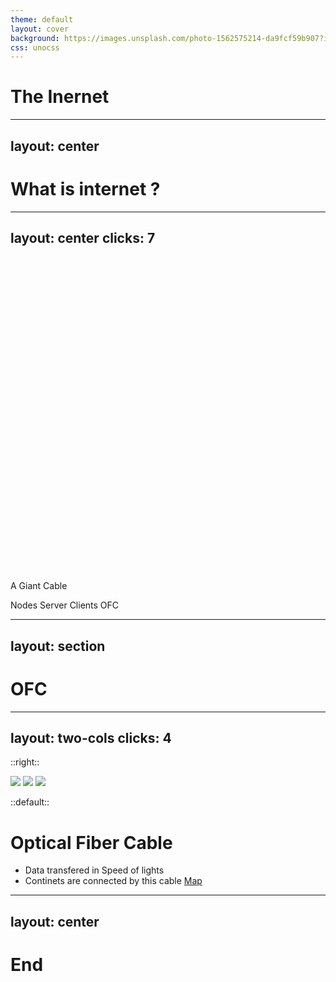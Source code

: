 ```yaml
---
theme: default
layout: cover
background: https://images.unsplash.com/photo-1562575214-da9fcf59b907?ixlib=rb-4.0.3&ixid=M3wxMjA3fDB8MHxwaG90by1wYWdlfHx8fGVufDB8fHx8fA%3D%3D&auto=format&fit=crop&w=986&q=80
css: unocss
---
```


# The Inernet

---
layout: center
---


# What is internet ?


---
layout: center
clicks: 7
---

<svg xmlns="http://www.w3.org/2000/svg" viewBox="0 0 100 100" w-128 relative>
  <defs>
  <rect id="rectangle" width="6" height="12"  />
  <g id="arrow" stroke-width="0.25" stroke-linecap="round" stroke="#999">
    <path d="M 0 0 L 30 0z" stroke-dasharray="1 2"  />
    <path d="M 4 -2.5 L 0 0 L 4 2.5" fill="none" />
  </g>
  </defs>

  <text v-click-hide x="50%" y="40" fill="#fff" font-size="12"  dominant-baseline="middle" text-anchor="middle">A Giant Cable</text>

  <text value="fff"/>
  <line
  origin-left
  v-if="$slidev.nav.currentPage === 3"
  v-motion
  :initial="{ scaleX: 0, scaleY: 1 }"
  :enter="{ scaleX: 1, scaleY: 1 ,
     transition: {
      duration: 300,
      type: 'keyframes',
      ease: 'easeIn',
    },
  }"
  x1="0" y1="50" x2="100" y2="50" stroke-width="1" stroke="white" line-cap="rounded"
  />

<v-click>
  <use href="#rectangle" x="5" y="32" fill="#9ED2BE" />
  <use href="#rectangle" x="15" y="55" fill="#9ED2BE" />
  <use href="#rectangle" x="30" y="32"
  :style="{fill: $slidev.nav.clicks >= 4 ? '#E64848' : '#9ED2BE'}"
  />
  <use href="#rectangle" x="45" y="55" fill="#9ED2BE" />
  <use href="#rectangle" x="60" y="32" fill="#9ED2BE" />
  <use href="#rectangle" x="75" y="55"
  :style="{fill: $slidev.nav.clicks >= 4 ? '#E64848' : '#9ED2BE'}"
  />
  <use href="#rectangle" x="90" y="32"
  :style="{fill: $slidev.nav.clicks >= 4 ? '#E64848' : '#9ED2BE'}"
  />
</v-click>

<g v-if="$slidev.nav.clicks == 3">
  <use href="#arrow" x="18" y="60" transform-origin="18 60" rotate-45/>
  <text x="30" y="85" fill="#fff" font-size="8"  dominant-baseline="middle">Nodes</text>
</g>

<g v-if="$slidev.nav.clicks ==5 || $slidev.nav.clicks == 6">
 <use v-click href="#arrow" x="32" y="35" transform-origin="32 35" rotate-315/>
  <text x="40" y="10" fill="#fff" font-size="8"  dominant-baseline="middle">Server</text>
</g>

<g v-if="$slidev.nav.clicks == 6">
  <use href="#arrow" x="18" y="60" transform-origin="18 60" rotate-45/>
  <text x="30" y="85" fill="#fff" font-size="8"  dominant-baseline="middle">Clients</text>
</g>

<g v-if="$slidev.nav.clicks >= 7">
  <use href="#arrow" x="60" y="50" transform-origin="60 50" rotate-90/>
  <text x="51" y="85" fill="#fff" font-size="8"  dominant-baseline="middle">OFC</text>
</g>


</svg>

<!--
1. servers
2. client
3. ISP
4. DNS: Domain Name System
5. https://www.nslookup.io/
-->


---
layout: section
---
# OFC

---
layout: two-cols
clicks: 4
---
::right::

<div h-full flex items-center>
<img v-if="$slidev.nav.clicks <= 2" src="https://images.unsplash.com/photo-1562575214-da9fcf59b907?ixlib=rb-4.0.3&ixid=M3wxMjA3fDB8MHxwaG90by1wYWdlfHx8fGVufDB8fHx8fA%3D%3D&auto=format&fit=crop&w=986&q=80" />

<img v-if="$slidev.nav.clicks == 3" src="https://www.wirecable.in/wp-content/uploads/2021/01/Government-Approves-Submarine-Optical-Fibre-Cable-Worth-INR-1072-Crore-for-Lakshadweep-Kochi-Project.jpg" />

<img v-if="$slidev.nav.clicks == 4" src="https://i.imgur.com/m9mxQPQ.jpg" />
</div>

::default::

 # Optical Fiber Cable

<v-clicks>

 - Data transfered in Speed of lights
 - Continets are connected by this cable [Map](https://www.submarinecablemap.com)

</v-clicks>

---
layout: center
---

# End

<!--
1. https://www.submarinecablemap.com/
 -->

